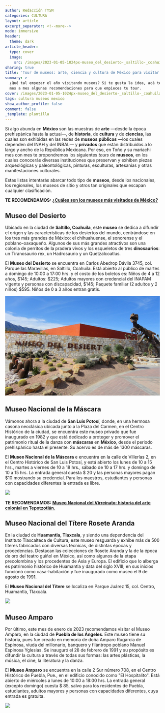 ```yaml
---
author: Redacción TYSM
categories: CULTURA
layout: article
excerpt_separator: <!--more-->
mode: immersive
header:
  theme: dark
article_header:
  type: cover
  image:
    src: /images/2023-01-05-1024px-museo_del_desierto-_saltillo-_coahuila.jpeg
sharing: true
title: 'Tour de museos: arte, ciencia y cultura de México para visitar en enero'
summary: >-
  ¿Qué tal empezar el año visitando museos? Si te gusta la idea, acá te daremos
  mes a mes algunas recomendaciones para que empieces tu tour.
cover: /images/2023-01-05-1024px-museo_del_desierto-_saltillo-_coahuila.jpeg
tags: cultura museos mexico
show_author_profile: false
comment: false
_template: plantilla
---
```







Si algo abunda en **México** son las muestras de **arte** —desde la época prehispánica hasta la actual—, de **historia**, de **cultura** y de **ciencias**, las cuales son exhibidas en las redes de **museos** **públicos** —los cuales dependen del INAH y del INBAL— y **privados** que están distribuidos a lo largo y ancho de la República Mexicana. Por eso, en Toño y su mariachi mes con mes te propondremos los siguientes _tours_ de **museos**, en los cuales conocerás diversas instituciones que preservan y exhiben piezas arqueológicas y paleontológicas, pinturas, esculturas, artesanías y otras manifestaciones culturales.

Estas listas intentarás abarcar todo tipo de **museos**, desde los nacionales, los regionales, los museos de sitio y otros tan originales que escapan cualquier clasificación.

**TE RECOMENDAMOS:** [**¿Cuáles son los museos más visitados de México?**](https://blog.tonoysumariachi.com/turismo/2022/06/07/cuales-son-los-museos-mas-visitados-de-mexico.html)

## Museo del Desierto

Ubicado en la ciudad de **Saltillo, Coahuila**, este **museo** se dedica a difundir el origen y las características de los desiertos del mundo, centrándose en los tres más grandes de México: el chihuahuense, el sonorense y el poblano-oaxaqueño. Algunos de sus más grandes atractivos son una colonia de perritos de la pradera vivos y los esqueletos de tres **dinosaurios**: un Tiranosaurio rex, un Hadrosaurio y un Quetzalcoatlus.

El **Museo del Desierto** se encuentra en Carlos Abedrop Dávila 3745, col. Parque las Maravillas, en Saltillo, Coahuila. Está abierto al público de martes a domingo de 10:00 a 17:00 hrs. y el costo de los boletos es: Niños de 4 a 12 años, $145; Adultos: $225; Adultos mayores con credencial del INAPAM vigente y personas con discapacidad, $145; Paquete familiar (2 adultos y 2 niños) $595. Niños de 0 a 3 años entran gratis.

![](/images/2023-01-05-1024px-museo_del_desierto-_saltillo-_coahuila.jpeg)

## Museo Nacional de la Máscara

Vámonos ahora a la ciudad de **San Luis Potos**í, donde, en una hermosa casona neoclásica ubicada junto a la Plaza del Carmen, en el Centro Histórico de la ciudad, se encuentra este museo privado que fue inaugurado en 1982 y que está dedicado a proteger y promover el patrimonio ritual de la danza con **máscaras** en **México**, desde el periodo prehispánico hasta el presente. Su acervo es de más de 1300 máscaras.

El **Museo Nacional de la Máscara** e encuentra en la calle de Villerías 2, en el Centro Histórico de San Luis Potosí, y está abierto los lunes de 10 a 15 hrs., martes a viernes de 10 a 18 hrs., sábado de 10 a 17 hrs. y domingo de 10 a 15 hrs. La entrada general cuesta $ 20 y las personas mayores pagan $10 mostrando su credencial. Para los maestros, estudiantes y personas con capacidades diferentes la entrada es libre.

![](https://upload.wikimedia.org/wikipedia/commons/thumb/c/c5/Museo_de_la_Mascara_San_Luis_Potosi.JPG/1024px-Museo_de_la_Mascara_San_Luis_Potosi.JPG)

**TE RECOMENDAMOS:** [**Museo Nacional del Virreinato: historia del arte colonial en Tepotzotlán.**](https://blog.tonoysumariachi.com/cultura/2022/08/08/museo-nacional-del-virreinato-historia-del-arte-colonial-en-tepotzotlan.html)

## Museo Nacional del Títere Rosete Aranda

En la ciudad de **Huamantla**, **Tlaxcala**, y siendo una dependencia del Instituto Tlaxcalteca de Cultura, este museo resguarda y exhibe más de 500 títeres fabricados con diversas técnicas, de distintas épocas y procedencias. Destacan las colecciones de Rosete Aranda y la de la época de oro del teatro guiñol en México, así como algunos de la etapa precolombina y los procedentes de Asia y Europa. El edificio que lo alberga es patrimonio histórico de Huamantla y data del siglo XVIII; en sus inicios funcionó como casa-habitación y fue inaugurado como museo el 9 de agosto de 1991.

El **Museo Nacional del Títere** se localiza en Parque Juárez 15, col. Centro, Huamantla, Tlaxcala.

![](https://upload.wikimedia.org/wikipedia/commons/thumb/2/29/Museo_Nacional_del_T%C3%ADtere_en_Huamantla%2C_Tlaxcala_01.jpg/1024px-Museo_Nacional_del_T%C3%ADtere_en_Huamantla%2C_Tlaxcala_01.jpg)

## Museo Amparo

Por último, este mes de enero de 2023 recomendamos visitar el Museo Amparo, en la ciudad de **Puebla de los Ángeles**. Este museo tiene su historia, pues fue creado en memoria de doña Amparo Rugarcía de Espinosa, viuda del millonario, banquero y filántropo poblano Manuel Espinosa Yglesias. Se inauguró el 28 de febrero de 1991 y su propósito es difundir la cultura a través de todas sus formas: las artes plásticas, la música, el cine, la literatura y la danza.

El **Museo Amparo** se encuentra en la calle 2 Sur número 708, en el Centro Histórico de Puebla, Pue., en el edificio conocido como "El Hospitalito". Está abierto de miércoles a lunes de 10:00 a 18:00 hrs. La entrada general (excepto domingo) cuesta $ 85, salvo para los residentes de Puebla, estudiantes, adultos mayores y personas con capacidades diferentes, cuya entrada es gratuita.

![](https://upload.wikimedia.org/wikipedia/commons/thumb/5/58/Museo_Amparo_por_la_noche_03.jpg/1024px-Museo_Amparo_por_la_noche_03.jpg)
